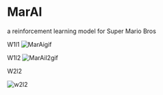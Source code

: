 # MarAI
a reinforcement learning model for Super Mario Bros

W1l1
![MarAigif](https://user-images.githubusercontent.com/54895749/184584969-5cc968fd-e6c0-4490-9158-659627f53de3.gif)

W1l2
![MarAil2gif](https://user-images.githubusercontent.com/54895749/184584994-603f412b-28ed-46e7-9704-57774767520d.gif)

W2l2

![w2l2](https://user-images.githubusercontent.com/54895749/184585764-d57f7731-ddc0-4dad-ae21-1ee501444cc8.gif)

